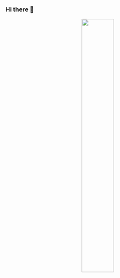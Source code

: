 ### Hi there 👋

<p align="center">

  <img width="42%" src="https://github-readme-streak-stats.herokuapp.com?user=mzaksana&hide_border=true" />

</p>

